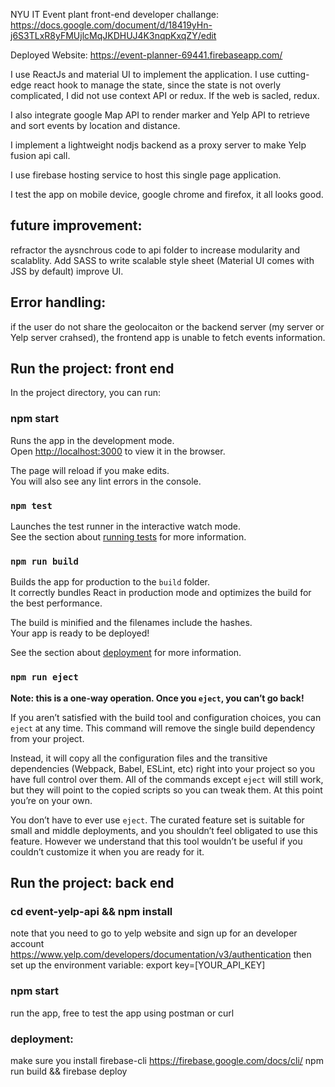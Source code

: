 NYU IT Event plant front-end developer challange:
https://docs.google.com/document/d/18419yHn-j6S3TLxR8yFMUjlcMqJKDHUJ4K3nqpKxqZY/edit

Deployed Website:
https://event-planner-69441.firebaseapp.com/

I use ReactJs and material UI to implement the application. 
I use cutting-edge react hook to manage the state, since the state is not overly complicated, I did not 
use context API or redux. If the web is sacled, redux.

I also integrate google Map API to render marker and Yelp API to retrieve and sort events by location and distance.

I implement a lightweight nodjs backend as a proxy server to make Yelp fusion api call. 

I use firebase hosting service to host this single page application.

I test the app on mobile device, google chrome and firefox, it all looks good.

## future improvement: 
refractor the aysnchrous code to api folder to increase modularity and scalablity.
Add SASS to write scalable style sheet (Material UI comes with JSS by default)
improve UI.

## Error handling:
if the user do not share the geolocaiton or the backend server (my server or Yelp server crahsed), the frontend app is 
unable to fetch events information.

## Run the project: front end 

In the project directory, you can run:

### npm start

Runs the app in the development mode.<br>
Open [http://localhost:3000](http://localhost:3000) to view it in the browser.

The page will reload if you make edits.<br>
You will also see any lint errors in the console.

### `npm test`

Launches the test runner in the interactive watch mode.<br>
See the section about [running tests](https://facebook.github.io/create-react-app/docs/running-tests) for more information.

### `npm run build`

Builds the app for production to the `build` folder.<br>
It correctly bundles React in production mode and optimizes the build for the best performance.

The build is minified and the filenames include the hashes.<br>
Your app is ready to be deployed!

See the section about [deployment](https://facebook.github.io/create-react-app/docs/deployment) for more information.

### `npm run eject`

**Note: this is a one-way operation. Once you `eject`, you can’t go back!**

If you aren’t satisfied with the build tool and configuration choices, you can `eject` at any time. This command will remove the single build dependency from your project.

Instead, it will copy all the configuration files and the transitive dependencies (Webpack, Babel, ESLint, etc) right into your project so you have full control over them. All of the commands except `eject` will still work, but they will point to the copied scripts so you can tweak them. At this point you’re on your own.

You don’t have to ever use `eject`. The curated feature set is suitable for small and middle deployments, and you shouldn’t feel obligated to use this feature. However we understand that this tool wouldn’t be useful if you couldn’t customize it when you are ready for it.

## Run the project: back end 

### cd event-yelp-api && npm install 
note that you need to go to yelp website and sign up for an developer account
https://www.yelp.com/developers/documentation/v3/authentication
then set up the environment variable: 
export key=[YOUR_API_KEY]

### npm start 
run the app, free to test the app using postman or curl

### deployment:
make sure you install firebase-cli
https://firebase.google.com/docs/cli/
npm run build && firebase deploy







